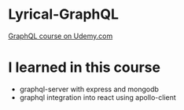 # Lyrical-GraphQL
[GraphQL course on Udemy.com](https://www.udemy.com/graphql-with-react-course/)

# I learned in this course
- graphql-server with express and mongodb
- graphql integration into react using apollo-client
